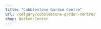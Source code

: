 ```yaml
---
title: "Cobblestone Garden Centre"
url: /calgary/cobblestone-garden-centre/
shop: Garten-Center
---
```

